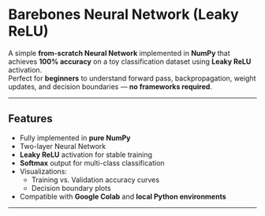 # Barebones Neural Network (Leaky ReLU)

A simple **from-scratch Neural Network** implemented in **NumPy** that achieves **100% accuracy** on a toy classification dataset using **Leaky ReLU** activation.  
Perfect for **beginners** to understand forward pass, backpropagation, weight updates, and decision boundaries — **no frameworks required**.

---

## Features
- Fully implemented in **pure NumPy**
- Two-layer Neural Network
- **Leaky ReLU** activation for stable training
- **Softmax** output for multi-class classification
- Visualizations:
  - Training vs. Validation accuracy curves
  - Decision boundary plots
- Compatible with **Google Colab** and **local Python environments**

---
